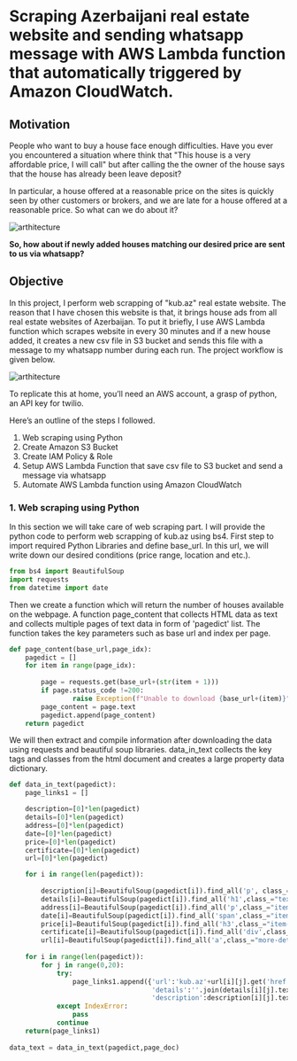 # Scraping Azerbaijani real estate website and sending whatsapp message with AWS Lambda function that automatically triggered by Amazon CloudWatch.

## Motivation

People who want to buy a house face enough difficulties. Have you ever you encountered a situation where think that "This house is a very affordable price, I will call" but after calling the the owner of the house says that the house has already been leave deposit?

In particular, a house offered at a reasonable price on the sites is quickly seen by other customers or brokers, and we are late for a house offered at a reasonable price. So what can we do about it?

![arthitecture](https://user-images.githubusercontent.com/31247506/211854843-399cad25-0866-4a3d-b886-9abd1c1e66d6.jpeg)

__So, how about if newly added houses matching our desired price are sent to us via whatsapp?__


## Objective

In this project, I perform web scrapping of "kub.az" real estate website. The reason that I have chosen this website is that, it brings house ads from all real estate websites of Azerbaijan. To put it briefly, I use AWS Lambda function which scrapes website in every 30 minutes and if a new house added, it creates a new csv file in S3 bucket and sends this file with a message to my whatsapp number during each run. The project workflow is given below.

![arthitecture](https://user-images.githubusercontent.com/31247506/211852593-67b1324c-f792-4bef-b22c-1c3074dc7d51.png)


To replicate this at home, you’ll need an AWS account, a grasp of python, an API key for twilio.

Here’s an outline of the steps I followed.

1. Web scraping using Python
2. Create Amazon S3 Bucket
3. Create IAM Policy & Role
4. Setup AWS Lambda Function that save csv file to S3 bucket and send a message via whatsapp
6. Automate AWS Lambda function using Amazon CloudWatch

### 1. Web scraping using Python

In this section we will take care of web scraping part. I will provide the python code to perform web scrapping of kub.az using bs4. First step to import required Python Libraries and define base_url. In this url, we will write down our desired conditions (price range, location and etc.).

```python
from bs4 import BeautifulSoup
import requests
from datetime import date
```
Then we create a function which will return the number of houses available on the webpage. A function page_content that collects HTML data as text and collects multiple pages of text data in form of 'pagedict' list. The function takes the key parameters such as base url and index per page.

```python
def page_content(base_url,page_idx):
    pagedict = []
    for item in range(page_idx):
        
        page = requests.get(base_url+(str(item + 1)))
        if page.status_code !=200:
                raise Exception(f"Unable to download {base_url+(item)}")
        page_content = page.text
        pagedict.append(page_content)
    return pagedict
```
We will then extract and compile information after downloading the data using requests and beautiful soup libraries. data_in_text collects the key tags and classes from the html document and creates a large property data dictionary.

```python
def data_in_text(pagedict):
    page_links1 = []

    description=[0]*len(pagedict)
    details=[0]*len(pagedict)
    address=[0]*len(pagedict)
    date=[0]*len(pagedict)
    price=[0]*len(pagedict)
    certificate=[0]*len(pagedict)
    url=[0]*len(pagedict)

    for i in range(len(pagedict)):
        
        description[i]=BeautifulSoup(pagedict[i]).find_all('p', class_="description")
        details[i]=BeautifulSoup(pagedict[i]).find_all('h1',class_="text-nowrap")
        address[i]=BeautifulSoup(pagedict[i]).find_all('p',class_="item-address")
        date[i]=BeautifulSoup(pagedict[i]).find_all('span',class_="item-date")
        price[i]=BeautifulSoup(pagedict[i]).find_all('h3',class_="item-price")
        certificate[i]=BeautifulSoup(pagedict[i]).find_all('div',class_="item-certificate")
        url[i]=BeautifulSoup(pagedict[i]).find_all('a',class_="more-details")
        
    for i in range(len(pagedict)):
        for j in range(0,20):
            try:
                page_links1.append({'url':'kub.az'+url[i][j].get('href'),'certificate':certificate[i][j].text.strip(),'price':price[i][j].text.strip(),'date':date[i][j].text.strip(),
                                    'details':''.join(details[i][j].text.split('\n')), 
                                    'description':description[i][j].text.strip(), 'address':address[i][j].text.strip()})
            except IndexError:
                pass
            continue
    return(page_links1)
    
data_text = data_in_text(pagedict,page_doc)
```
